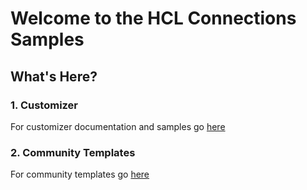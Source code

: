# Welcome to the HCL Connections Samples

## What's Here?

### 1. Customizer
For customizer documentation and samples go [here][1]

### 2. Community Templates
For community templates go [here][2]




[1]: https://github.com/HCL-TECH-SOFTWARE/connections-samples/customizer/README.md
[2]: https://github.com/HCL-TECH-SOFTWARE/connections-samples/community-templates/README.md
